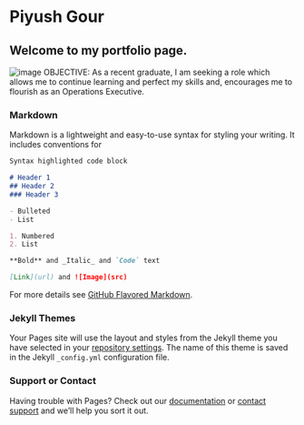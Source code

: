 # Piyush Gour
## Welcome to my portfolio page.

![image](https://user-images.githubusercontent.com/39853295/139664813-a41b2df1-eda3-4bcd-a475-f4f549a85596.png)
OBJECTIVE: 
As a recent graduate, I am seeking a role which allows me to continue learning and perfect my skills and, encourages me to flourish as an Operations Executive. 

### Markdown

Markdown is a lightweight and easy-to-use syntax for styling your writing. It includes conventions for

```markdown
Syntax highlighted code block

# Header 1
## Header 2
### Header 3

- Bulleted
- List

1. Numbered
2. List

**Bold** and _Italic_ and `Code` text

[Link](url) and ![Image](src)
```

For more details see [GitHub Flavored Markdown](https://guides.github.com/features/mastering-markdown/).

### Jekyll Themes

Your Pages site will use the layout and styles from the Jekyll theme you have selected in your [repository settings](https://github.com/Dark-Knight-Rises/Portfolio/settings/pages). The name of this theme is saved in the Jekyll `_config.yml` configuration file.

### Support or Contact

Having trouble with Pages? Check out our [documentation](https://docs.github.com/categories/github-pages-basics/) or [contact support](https://support.github.com/contact) and we’ll help you sort it out.


